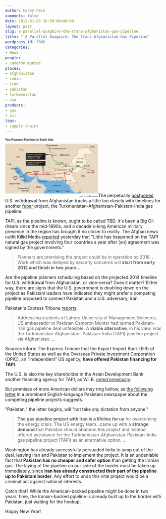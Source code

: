 ```yaml
---
author: Corey Pein
comments: false
date: 2012-01-03 16:30:08+00:00
layout: post
slug: a-parallel-quagmire-the-trans-afghanistan-gas-pipeline
title: "'A Parallel Quagmire: The Trans-Afghanistan Gas Pipeline"
wordpress_id: 7808
categories:
- News
people:
- cameron munter
places:
- afghanistan
- india
- iran
- pakistan
- turkmenistan
- usa
products:
- gas
- oil
tags:
- supply chains
---
```


[![](/images/2012/01/tapi-ipi-pipelines-afghanistan-pakistan-india-iran-turkmenistan-300x189.gif)](/images/2012/01/tapi-ipi-pipelines-afghanistan-pakistan-india-iran-turkmenistan.gif)The perpetually [postponed](http://www.nytimes.com/2011/12/21/world/asia/american-commander-in-afghanistan-john-allen-hints-at-post-2014-military-presence.html?_r=1&pagewanted=all) U.S. withdrawal from Afghanistan tracks a little too closely with timelines for another [fubar](http://en.wikipedia.org/wiki/FUBAR) project, the Turkmenistan-Afghanistan-Pakistan-India gas pipeline.

TAPI, as the pipeline is known, ought to be called TBD. It's been a Big Oil dream since the mid-1990s, and a decade's-long American military presence in the region has brought it no closer to reality. The Afghan news outfit Killid Media [reported](http://tkg.af/english/reports/political/731-how-long-before-gas-in-pipeline?utm_source=feedburner&utm_medium=feed&utm_campaign=Feed%3A+tkg_english+%28English%29) yesterday that "Little has happened on the TAPI natural gas project involving four countries a year after [an] agreement was signed by the governments."



> Planners are promising the project could be in operation by 2016. … Work which was delayed by security concerns will **start from early 2012 and finish in two years**…



Are the pipeline planners scheduling based on the projected 2014 timeline for U.S. withdrawal from Afghanistan, or vice-versa? Does it matter? Either way, there are signs that the U.S. government is doubling down on the project as Pakistani leaders have indicated they might prefer a competing pipeline proposed to connect Pakistan and a U.S. adversary, Iran. 
<!-- more -->
Pakistan's Express Tribune [reports](http://tribune.com.pk/story/308650/wielding-soft-power-us-offers-to-finance-tapi-gas-pipeline/):



> Addressing students of Lahore University of Management Sciences…US ambassador to Pakistan Cameron Munter had termed Pakistan-Iran gas pipeline deal unfeasible. A **viable alternative**, in his view, was the Turkmenistan-Afghanistan- Pakistan-India (TAPI) pipeline project via Afghanistan. …

Sources inform The Express Tribune that the Export-Import Bank (EIB) of the United States as well as the Overseas Private Investment Corporation (OPIC), an “independent” US agency, **have offered Pakistan financing for TAPI**.




The U.S. is also the key shareholder in the Asian Development Bank, another financing agency for TAPI, as W.I.B. [noted previously](http://www.warisbusiness.com/320/features/bullet-points/hillary-hawks-boeing-gear-to-india/).

But promises of more American dollars may ring hollow, as [the following letter](http://webcache.googleusercontent.com/search?q=cache:vCPMCIT2MsoJ:www.nation.com.pk/pakistan-news-newspaper-daily-english-online/Opinions/Editorials/17-Sep-2011/Lets-say-No-to-US+&cd=5&hl=en&ct=clnk&gl=us) in a prominent English-language Pakistani newspaper about the competing pipeline projects suggests. 

"Pakistan," the letter begins, will "not take any dictation from anyone."



> **The gas pipeline project with Iran is a lifeline for us** for overcoming the energy crisis. The US energy team…came up with a **strange demand** that Pakistan should abandon this project and instead offered assistance for the Turkmenistan-Afghanistan-Pakistan-India gas pipeline project (TAPI) as an alternative option. …

Washington has already successfully persuaded India to jump out of the deal, leaving Iran and Pakistan to implement the project. It is an undeniable fact that **Pakistan has no cheaper and safer option** than getting the Iranian gas. The laying of the pipeline on our side of the border must be taken up immediately, since **Iran has already constructed their part of the pipeline up to Pakistani border**. Any effort to undo this vital project would be a criminal act against national interests.



Catch that? While the American-backed pipeline might be done in two years' time, the Iranian-backed pipeline is already built up to the border with Pakistan, just waiting for the hookup.

 Happy New Year!
